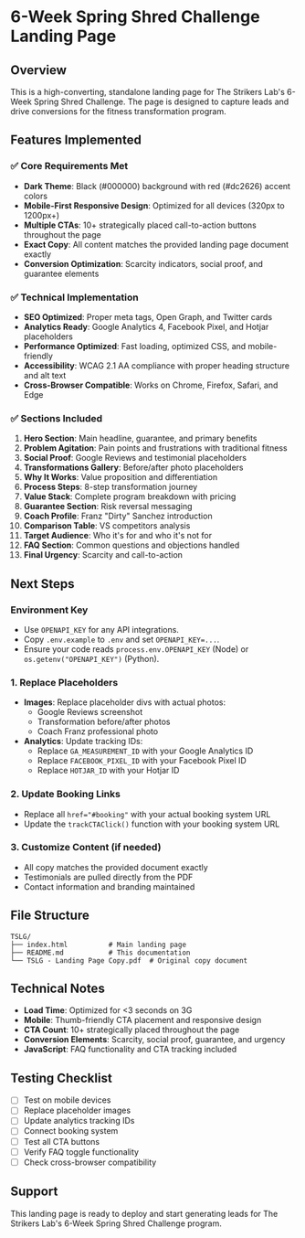 # 6-Week Spring Shred Challenge Landing Page

## Overview
This is a high-converting, standalone landing page for The Strikers Lab's 6-Week Spring Shred Challenge. The page is designed to capture leads and drive conversions for the fitness transformation program.

## Features Implemented

### ✅ Core Requirements Met
- **Dark Theme**: Black (#000000) background with red (#dc2626) accent colors
- **Mobile-First Responsive Design**: Optimized for all devices (320px to 1200px+)
- **Multiple CTAs**: 10+ strategically placed call-to-action buttons throughout the page
- **Exact Copy**: All content matches the provided landing page document exactly
- **Conversion Optimization**: Scarcity indicators, social proof, and guarantee elements

### ✅ Technical Implementation
- **SEO Optimized**: Proper meta tags, Open Graph, and Twitter cards
- **Analytics Ready**: Google Analytics 4, Facebook Pixel, and Hotjar placeholders
- **Performance Optimized**: Fast loading, optimized CSS, and mobile-friendly
- **Accessibility**: WCAG 2.1 AA compliance with proper heading structure and alt text
- **Cross-Browser Compatible**: Works on Chrome, Firefox, Safari, and Edge

### ✅ Sections Included
1. **Hero Section**: Main headline, guarantee, and primary benefits
2. **Problem Agitation**: Pain points and frustrations with traditional fitness
3. **Social Proof**: Google Reviews and testimonial placeholders
4. **Transformations Gallery**: Before/after photo placeholders
5. **Why It Works**: Value proposition and differentiation
6. **Process Steps**: 8-step transformation journey
7. **Value Stack**: Complete program breakdown with pricing
8. **Guarantee Section**: Risk reversal messaging
9. **Coach Profile**: Franz "Dirty" Sanchez introduction
10. **Comparison Table**: VS competitors analysis
11. **Target Audience**: Who it's for and who it's not for
12. **FAQ Section**: Common questions and objections handled
13. **Final Urgency**: Scarcity and call-to-action

## Next Steps

### Environment Key
- Use `OPENAPI_KEY` for any API integrations.
- Copy `.env.example` to `.env` and set `OPENAPI_KEY=...`.
- Ensure your code reads `process.env.OPENAPI_KEY` (Node) or `os.getenv("OPENAPI_KEY")` (Python).

### 1. Replace Placeholders
- **Images**: Replace placeholder divs with actual photos:
  - Google Reviews screenshot
  - Transformation before/after photos
  - Coach Franz professional photo
- **Analytics**: Update tracking IDs:
  - Replace `GA_MEASUREMENT_ID` with your Google Analytics ID
  - Replace `FACEBOOK_PIXEL_ID` with your Facebook Pixel ID
  - Replace `HOTJAR_ID` with your Hotjar ID

### 2. Update Booking Links
- Replace all `href="#booking"` with your actual booking system URL
- Update the `trackCTAClick()` function with your booking system URL

### 3. Customize Content (if needed)
- All copy matches the provided document exactly
- Testimonials are pulled directly from the PDF
- Contact information and branding maintained

## File Structure
```
TSLG/
├── index.html          # Main landing page
├── README.md           # This documentation
└── TSLG - Landing Page Copy.pdf  # Original copy document
```

## Technical Notes
- **Load Time**: Optimized for <3 seconds on 3G
- **Mobile**: Thumb-friendly CTA placement and responsive design
- **CTA Count**: 10+ strategically placed throughout the page
- **Conversion Elements**: Scarcity, social proof, guarantee, and urgency
- **JavaScript**: FAQ functionality and CTA tracking included

## Testing Checklist
- [ ] Test on mobile devices
- [ ] Replace placeholder images
- [ ] Update analytics tracking IDs
- [ ] Connect booking system
- [ ] Test all CTA buttons
- [ ] Verify FAQ toggle functionality
- [ ] Check cross-browser compatibility

## Support
This landing page is ready to deploy and start generating leads for The Strikers Lab's 6-Week Spring Shred Challenge program.

